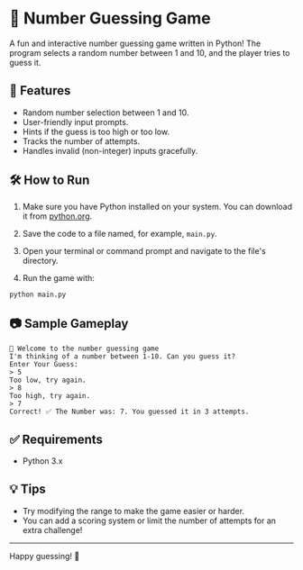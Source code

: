 # 🎲 Number Guessing Game

A fun and interactive number guessing game written in Python! The program selects a random number between 1 and 10, and the player tries to guess it.

## 📌 Features

- Random number selection between 1 and 10.
- User-friendly input prompts.
- Hints if the guess is too high or too low.
- Tracks the number of attempts.
- Handles invalid (non-integer) inputs gracefully.

## 🛠️ How to Run

1. Make sure you have Python installed on your system. You can download it from [python.org](https://www.python.org/downloads/).

2. Save the code to a file named, for example, `main.py`.

3. Open your terminal or command prompt and navigate to the file's directory.

4. Run the game with:

```bash
python main.py
````

## 📷 Sample Gameplay

```
🎲 Welcome to the number guessing game
I'm thinking of a number between 1-10. Can you guess it?
Enter Your Guess:
> 5
Too low, try again.
> 8
Too high, try again.
> 7
Correct! ✅ The Number was: 7. You guessed it in 3 attempts.
```

## ✅ Requirements

* Python 3.x

## 💡 Tips

* Try modifying the range to make the game easier or harder.
* You can add a scoring system or limit the number of attempts for an extra challenge!

---

Happy guessing! 🧠

```


```
